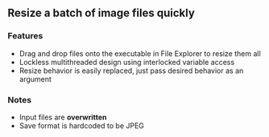 ## Resize a batch of image files quickly

### Features

* Drag and drop files onto the executable in File Explorer to resize them all
* Lockless multithreaded design using interlocked variable access
* Resize behavior is easily replaced, just pass desired behavior as an argument

### Notes

* Input files are **overwritten**
* Save format is hardcoded to be JPEG
